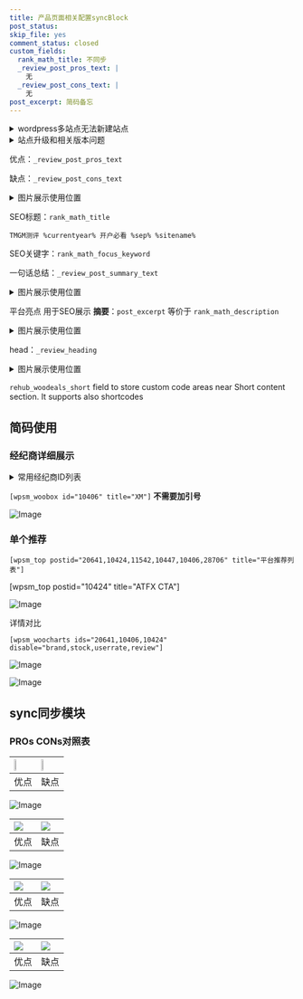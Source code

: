 ```yaml
---
title: 产品页面相关配置syncBlock
post_status: 
skip_file: yes
comment_status: closed
custom_fields:
  rank_math_title: 不同步
  _review_post_pros_text: |
    无
  _review_post_cons_text: |
    无
post_excerpt: 简码备忘
---
```

<details><summary>wordpress多站点无法新建站点</summary>

<li>和报错需要清理cookies一样的原因</li>
<li>wp-config.php里面<code>define( 'SUBDOMAIN_INSTALL', false );//子域名安装</code></li>
<li>新建子站点是用<code>define( 'SUBDOMAIN_INSTALL', true);//子域名安装</code> 完成以后，改成<code>false</code></li>
</details>

<details><summary>站点升级和相关版本问题</summary>

<p>wordpress：5.9.9
woocommerce：7.5.1
出现问题的地方：主题选项里面>><strong>Product layout >>compact style</strong></p>
<p>如何出现没有用过的字段 导致无法保存。先导出配置 然后进行修改，后面再次恢复即可。</p>
<p>出现部分字段无法显示时，需要返回默认布局后，对产品进行保存就好了。</p>
<p></p>
</details>

优点：`_review_post_pros_text`

缺点：`_review_post_cons_text`

<details><summary>图片展示使用位置</summary>

<img src="https://prod-files-secure.s3.us-west-2.amazonaws.com/39ed1227-6d7d-4570-be36-9ccd4a2c4241/f51d3d83-55d4-4bdf-9604-f37ec77ab556/Untitled.png?X-Amz-Algorithm=AWS4-HMAC-SHA256&X-Amz-Content-Sha256=UNSIGNED-PAYLOAD&X-Amz-Credential=ASIAZI2LB466X7JDV54A%2F20251003%2Fus-west-2%2Fs3%2Faws4_request&X-Amz-Date=20251003T045524Z&X-Amz-Expires=3600&X-Amz-Security-Token=IQoJb3JpZ2luX2VjEKX%2F%2F%2F%2F%2F%2F%2F%2F%2F%2FwEaCXVzLXdlc3QtMiJHMEUCIQDvHbZzM8IbEGbh8W4HZmd4RyphaPOQh1ndHdYUw6HDsgIgIYmWux24irSFjGYVn2XPotMr%2FveHqYbMryVPKd3vxboq%2FwMIPhAAGgw2Mzc0MjMxODM4MDUiDGCfxn9HoNeFEWmzASrcA%2FKO%2BCPj8RKzcEcPfbWvRj6Od2EJ9jYNiKyGU8nJvjHUHAfjHAahsfna4I3TjuUVUR24Qnux39QCi0mU%2FYysXR42a%2F82dNJnywVG%2BRqcvMsH6ufI%2B1FD4vZpz5kwi%2BwVSq%2Bq4ZWcyP5kkbRPbTdZLKbV5zE8u5h6SKiFrW2TqU9nxeTs%2FdsFQiPfhjsYGBH9TYQIqhw4WwWjhlZLed8Y5b4hCTDy4kQ222%2Fyu0AyzUnTcT4UF1HhBhkwMR5ms9%2FJNnI1i7hjmhlpoedUMFfFv%2Bi0pZrhVqaQMaL3Ji1oBra%2BlFBBc60zL9YzI3IyV4GHMW%2FfTRKsymtRyWc%2FBYn6NQ9dn6bzDaPtqujfpAid8FKD3EnPUWWmCqNr%2Fmvk3kzpckWZ55rX8Jn5cPIrEV5vKPl%2BckWMvfK91u%2BFqpzxfy3lCXkIUdoxNYq7KGniahzxjtwB1AyoXrUaj%2FVDqUEexihN4K4Nn%2FRpLQDbGoykAH%2BCVtidNwG1PaseA17H6SZ75SLFU9fpDtD2hFgdAKxF4UO6nqlg2IMeAEQ5O%2FGzd4jf2OCjAGM2MBtKsQhzqQaka%2F4R5RO2OJxW1Ci813oczCdAXkE1LkW65MpkpnvT%2B95rmKpLrIF7ONEg5UE0MM2s%2FcYGOqUBpmJUX%2FKKzcfDqmh4%2FtyJ8qNMtMKq02twUoVFhTmZ7lEYP4GDmFhuQsldvQ6QgluVl9Nl8JMUohKfwbUGcoHpuWZ%2BBQlbVA8wwnHF7JV2xUi6akN4R1zzID5E6r9zOgKQ08Nhp4Wr8PmlcMppxK9CMNaLU8Aarqe%2Fid18QUPv07eSi8J00u6BS2aIQ2urFpA55UsAvOaZRXapT6YA7vXeJsUVY8%2Fs&X-Amz-Signature=2515978479d4fe6a3ccb8b3d5a73536a9357d3163f0c8f61198450007fc4b882&X-Amz-SignedHeaders=host&x-amz-checksum-mode=ENABLED&x-id=GetObject" alt="Image">
</details>

SEO标题：`rank_math_title`

`TMGM测评 %currentyear% 开户必看 %sep% %sitename%`

SEO关键字：`rank_math_focus_keyword`

一句话总结：`_review_post_summary_text`

<details><summary>图片展示使用位置</summary>

<img src="https://prod-files-secure.s3.us-west-2.amazonaws.com/39ed1227-6d7d-4570-be36-9ccd4a2c4241/4b96a922-296c-4f4e-8630-d1c870cbce01/Untitled.png?X-Amz-Algorithm=AWS4-HMAC-SHA256&X-Amz-Content-Sha256=UNSIGNED-PAYLOAD&X-Amz-Credential=ASIAZI2LB4663UMHQJNU%2F20251003%2Fus-west-2%2Fs3%2Faws4_request&X-Amz-Date=20251003T045524Z&X-Amz-Expires=3600&X-Amz-Security-Token=IQoJb3JpZ2luX2VjEKX%2F%2F%2F%2F%2F%2F%2F%2F%2F%2FwEaCXVzLXdlc3QtMiJGMEQCID5nrZwLEhtER6q%2FmWN5H2vwHk71yLNxpBViiXTFY9qkAiAUOTlam8ffSpTF60Rn0UmJauJERsqgNUhm42g0XsB%2FYyr%2FAwg%2BEAAaDDYzNzQyMzE4MzgwNSIMbKHoilRuMMisOWg5KtwDTDkLHvEb1ID9EDs4qlpQ3t24tRo4TDI5FLrvx152HvOH6Xgle985RMZqWZwvSw17EevaMCPbWgWE5%2BBIEwlGlh%2FUsAqbmwj4bg9njH3d13UbIZps48c4d1IbrqaufsWvDd9oCaKaOAy01Sz3tOvhODjFIIxJWsXmokTkWpyAmHwI%2BW%2FkBSsD%2BjWYRtD%2BAD%2FRvoYYqp7nnL%2Fah%2BlK%2BXV4dA18sqxnQmi%2BmQlGA39tiviMS3iK2OHe2Ws9Mu1JH%2FOGC0mpl%2F8DKX7yKnqQLI1ljtxcTumQr%2B0ai7Fi6FZPZaj0PYQg8qlcbsghqKLUMgPaU6pzxAKD5%2FUeOvLFkfRso1KbftHlnfiTziNK78OsIJm3w%2FrH0tNpZ4WF%2BvStdD2kh6TxpMoyx%2BskNkeC14PdEfzDtGX%2BoaZhLtCyccI%2FzVUBNGNEBk7FshJ4Wik6K%2BIXhPrOk13x8tqRG4%2FPl%2FTxAh6gHrxbQ4IUz1IYCZqmBWbWPA2GjTF%2BMOE82bo3H89BhvpItSzgoY0%2FWOhO28hi21JjHHab8uB4nI0klJODWYV5%2FB0wqGyWEKG4cTbfCuUB2d9cXCNh7eyhxJnbkDCVpYOTObUfAOP2EQtWP%2BGcvxhFobdk0RdetBQFPt8w16v9xgY6pgFbEv2NJy4Fvqk8K7pkdvo7W8AJbnHojSOh25%2BgCFdvNfsPzCoRql3C9GfgEX%2Fo2UphBRUjO318%2BZ%2FSMwYjCj3FL1q79S5VLW0cCeACznyLPH6MDvbN0KR%2FmJIiV%2BzaomV94pB6rvEtgR9j3OuHxuQ5TJYXd6Bqrusk5PFO2c7hxTOF5E2Fz5qdwha0fvgTkCzBQtqu7BQ3HBqSywNUEOQGp61rugmC&X-Amz-Signature=e1be2f30166b3d371468e6f57c0b811eb814eef8dc0c72247a0e6c731c46abba&X-Amz-SignedHeaders=host&x-amz-checksum-mode=ENABLED&x-id=GetObject" alt="Image">
</details>

平台亮点 用于SEO展示 **摘要**：`post_excerpt`  等价于 `rank_math_description`

<details><summary>图片展示使用位置</summary>

<img src="https://prod-files-secure.s3.us-west-2.amazonaws.com/39ed1227-6d7d-4570-be36-9ccd4a2c4241/1ee11f63-b60a-4dfe-a7a7-d58ff23b5d88/Untitled.png?X-Amz-Algorithm=AWS4-HMAC-SHA256&X-Amz-Content-Sha256=UNSIGNED-PAYLOAD&X-Amz-Credential=ASIAZI2LB4666IRJ7KDF%2F20251003%2Fus-west-2%2Fs3%2Faws4_request&X-Amz-Date=20251003T045526Z&X-Amz-Expires=3600&X-Amz-Security-Token=IQoJb3JpZ2luX2VjEKX%2F%2F%2F%2F%2F%2F%2F%2F%2F%2FwEaCXVzLXdlc3QtMiJHMEUCIBq6aXNgDsu5UV0zF8jEQyQEQQcqWPBUr0PlbkD5w4qGAiEA3Ot4K6jxUzfLUHW43ruy2JR5d6bw5r4%2BqyeGP5Bnv4Qq%2FwMIPhAAGgw2Mzc0MjMxODM4MDUiDBr6ik4rsJaKTdsxWCrcAyGbA09tk41WhEIvayWsjK3WMIGqywBCrOAKVh472L4Mda7iQQ4U%2F9XRsemG2ON6EqJZL%2B%2FzL%2BaplI21dIfS%2BeHF3ZPF4pbOIIGv0l3FU008JKAtr3jw8Za3zLVyKMP7au74XTducx4kYQKRT%2BeeCYoK8Lg%2FDSygpDJKbsfin0cGsNyUD98zzdPdn9PlJDZdP9JqcPFCRd5F%2Ft%2F4TfCvPm9Z%2BEHWoVyqCrJFt1lU7O7ToMYt%2F5bZysWWff%2BX956KUPJsyTb0lbP1CSEZ48x2ARwwLcEz9Isd4K%2FXPtAw2YSZXi5L5I%2BxkKYqdajbZZqC9MZduN9lLHMULun7rQKb2AaViyoZY0nSQVqkdsscQOee121P1BHnfvj3hPmGSN8hYi443sVfYLGSwPXzJDpvjZM3ddyViIYSY92yEn2PRY3pa3SJVl%2BkE4a3Xrg2VN%2BZ4bdv84WiD2AElxWcX85Kx7XUDvDfJ5er%2F%2FZltJ0nCrkIlV2ZYJKNTnOThCY%2Fxaqkvwu5XtVfTh01BoBFdllh8QmKMODgPkr2rVJ1g1iFCbFWR6pvVQm3ietCP%2FkuYqzVuGCk3hQpU9md1h3gUy1Hcy8y15uystlQb2lfEBt1d78PVAamrc6MpLGcEM%2F0MI6t%2FcYGOqUBTco9ka7JqjTr5Oh8jdVxWkDD4SIok6GA6vzuRT7qsfGKGamX8Oxl55oG3OEPZVyIaklTKyIQukI%2FOXm72rk%2BRSpRjMy8zcnJIpH2VxUERgUlzjGKuhUvo8XHY%2BkacT10Koq16%2Bl0HnQOYSy%2FNQ74NvSabshKjjDa7hD49ELJPs080rc8TMrm8BSYIF0Xn7IlL8b46w8HmHohvRxw2ynPcBI5vApx&X-Amz-Signature=90a983c84bf8f770d3a241c5ce39021eb75d88c72a4addc3df8d70dca5d73690&X-Amz-SignedHeaders=host&x-amz-checksum-mode=ENABLED&x-id=GetObject" alt="Image">
<img src="https://prod-files-secure.s3.us-west-2.amazonaws.com/39ed1227-6d7d-4570-be36-9ccd4a2c4241/ad4118b5-78d8-4fbe-801e-3b29b5d99c01/Untitled.png?X-Amz-Algorithm=AWS4-HMAC-SHA256&X-Amz-Content-Sha256=UNSIGNED-PAYLOAD&X-Amz-Credential=ASIAZI2LB4666IRJ7KDF%2F20251003%2Fus-west-2%2Fs3%2Faws4_request&X-Amz-Date=20251003T045526Z&X-Amz-Expires=3600&X-Amz-Security-Token=IQoJb3JpZ2luX2VjEKX%2F%2F%2F%2F%2F%2F%2F%2F%2F%2FwEaCXVzLXdlc3QtMiJHMEUCIBq6aXNgDsu5UV0zF8jEQyQEQQcqWPBUr0PlbkD5w4qGAiEA3Ot4K6jxUzfLUHW43ruy2JR5d6bw5r4%2BqyeGP5Bnv4Qq%2FwMIPhAAGgw2Mzc0MjMxODM4MDUiDBr6ik4rsJaKTdsxWCrcAyGbA09tk41WhEIvayWsjK3WMIGqywBCrOAKVh472L4Mda7iQQ4U%2F9XRsemG2ON6EqJZL%2B%2FzL%2BaplI21dIfS%2BeHF3ZPF4pbOIIGv0l3FU008JKAtr3jw8Za3zLVyKMP7au74XTducx4kYQKRT%2BeeCYoK8Lg%2FDSygpDJKbsfin0cGsNyUD98zzdPdn9PlJDZdP9JqcPFCRd5F%2Ft%2F4TfCvPm9Z%2BEHWoVyqCrJFt1lU7O7ToMYt%2F5bZysWWff%2BX956KUPJsyTb0lbP1CSEZ48x2ARwwLcEz9Isd4K%2FXPtAw2YSZXi5L5I%2BxkKYqdajbZZqC9MZduN9lLHMULun7rQKb2AaViyoZY0nSQVqkdsscQOee121P1BHnfvj3hPmGSN8hYi443sVfYLGSwPXzJDpvjZM3ddyViIYSY92yEn2PRY3pa3SJVl%2BkE4a3Xrg2VN%2BZ4bdv84WiD2AElxWcX85Kx7XUDvDfJ5er%2F%2FZltJ0nCrkIlV2ZYJKNTnOThCY%2Fxaqkvwu5XtVfTh01BoBFdllh8QmKMODgPkr2rVJ1g1iFCbFWR6pvVQm3ietCP%2FkuYqzVuGCk3hQpU9md1h3gUy1Hcy8y15uystlQb2lfEBt1d78PVAamrc6MpLGcEM%2F0MI6t%2FcYGOqUBTco9ka7JqjTr5Oh8jdVxWkDD4SIok6GA6vzuRT7qsfGKGamX8Oxl55oG3OEPZVyIaklTKyIQukI%2FOXm72rk%2BRSpRjMy8zcnJIpH2VxUERgUlzjGKuhUvo8XHY%2BkacT10Koq16%2Bl0HnQOYSy%2FNQ74NvSabshKjjDa7hD49ELJPs080rc8TMrm8BSYIF0Xn7IlL8b46w8HmHohvRxw2ynPcBI5vApx&X-Amz-Signature=fd4b9ad49b7cfed2ce6f94ce1468be9efe5c5ccb44773cbc8e525a6ff88fafdb&X-Amz-SignedHeaders=host&x-amz-checksum-mode=ENABLED&x-id=GetObject" alt="Image">
<img src="https://prod-files-secure.s3.us-west-2.amazonaws.com/39ed1227-6d7d-4570-be36-9ccd4a2c4241/a38cf7c9-a79c-4b64-9e94-13589fe0758b/Untitled.png?X-Amz-Algorithm=AWS4-HMAC-SHA256&X-Amz-Content-Sha256=UNSIGNED-PAYLOAD&X-Amz-Credential=ASIAZI2LB4666IRJ7KDF%2F20251003%2Fus-west-2%2Fs3%2Faws4_request&X-Amz-Date=20251003T045526Z&X-Amz-Expires=3600&X-Amz-Security-Token=IQoJb3JpZ2luX2VjEKX%2F%2F%2F%2F%2F%2F%2F%2F%2F%2FwEaCXVzLXdlc3QtMiJHMEUCIBq6aXNgDsu5UV0zF8jEQyQEQQcqWPBUr0PlbkD5w4qGAiEA3Ot4K6jxUzfLUHW43ruy2JR5d6bw5r4%2BqyeGP5Bnv4Qq%2FwMIPhAAGgw2Mzc0MjMxODM4MDUiDBr6ik4rsJaKTdsxWCrcAyGbA09tk41WhEIvayWsjK3WMIGqywBCrOAKVh472L4Mda7iQQ4U%2F9XRsemG2ON6EqJZL%2B%2FzL%2BaplI21dIfS%2BeHF3ZPF4pbOIIGv0l3FU008JKAtr3jw8Za3zLVyKMP7au74XTducx4kYQKRT%2BeeCYoK8Lg%2FDSygpDJKbsfin0cGsNyUD98zzdPdn9PlJDZdP9JqcPFCRd5F%2Ft%2F4TfCvPm9Z%2BEHWoVyqCrJFt1lU7O7ToMYt%2F5bZysWWff%2BX956KUPJsyTb0lbP1CSEZ48x2ARwwLcEz9Isd4K%2FXPtAw2YSZXi5L5I%2BxkKYqdajbZZqC9MZduN9lLHMULun7rQKb2AaViyoZY0nSQVqkdsscQOee121P1BHnfvj3hPmGSN8hYi443sVfYLGSwPXzJDpvjZM3ddyViIYSY92yEn2PRY3pa3SJVl%2BkE4a3Xrg2VN%2BZ4bdv84WiD2AElxWcX85Kx7XUDvDfJ5er%2F%2FZltJ0nCrkIlV2ZYJKNTnOThCY%2Fxaqkvwu5XtVfTh01BoBFdllh8QmKMODgPkr2rVJ1g1iFCbFWR6pvVQm3ietCP%2FkuYqzVuGCk3hQpU9md1h3gUy1Hcy8y15uystlQb2lfEBt1d78PVAamrc6MpLGcEM%2F0MI6t%2FcYGOqUBTco9ka7JqjTr5Oh8jdVxWkDD4SIok6GA6vzuRT7qsfGKGamX8Oxl55oG3OEPZVyIaklTKyIQukI%2FOXm72rk%2BRSpRjMy8zcnJIpH2VxUERgUlzjGKuhUvo8XHY%2BkacT10Koq16%2Bl0HnQOYSy%2FNQ74NvSabshKjjDa7hD49ELJPs080rc8TMrm8BSYIF0Xn7IlL8b46w8HmHohvRxw2ynPcBI5vApx&X-Amz-Signature=16e0d59f20544da03ddda516e4143df961111588a91c0800672981b98d64f73a&X-Amz-SignedHeaders=host&x-amz-checksum-mode=ENABLED&x-id=GetObject" alt="Image">
<img src="https://prod-files-secure.s3.us-west-2.amazonaws.com/39ed1227-6d7d-4570-be36-9ccd4a2c4241/7da6fc1e-d2ac-42ae-8c75-cb5749aa18f6/Untitled.png?X-Amz-Algorithm=AWS4-HMAC-SHA256&X-Amz-Content-Sha256=UNSIGNED-PAYLOAD&X-Amz-Credential=ASIAZI2LB4666IRJ7KDF%2F20251003%2Fus-west-2%2Fs3%2Faws4_request&X-Amz-Date=20251003T045526Z&X-Amz-Expires=3600&X-Amz-Security-Token=IQoJb3JpZ2luX2VjEKX%2F%2F%2F%2F%2F%2F%2F%2F%2F%2FwEaCXVzLXdlc3QtMiJHMEUCIBq6aXNgDsu5UV0zF8jEQyQEQQcqWPBUr0PlbkD5w4qGAiEA3Ot4K6jxUzfLUHW43ruy2JR5d6bw5r4%2BqyeGP5Bnv4Qq%2FwMIPhAAGgw2Mzc0MjMxODM4MDUiDBr6ik4rsJaKTdsxWCrcAyGbA09tk41WhEIvayWsjK3WMIGqywBCrOAKVh472L4Mda7iQQ4U%2F9XRsemG2ON6EqJZL%2B%2FzL%2BaplI21dIfS%2BeHF3ZPF4pbOIIGv0l3FU008JKAtr3jw8Za3zLVyKMP7au74XTducx4kYQKRT%2BeeCYoK8Lg%2FDSygpDJKbsfin0cGsNyUD98zzdPdn9PlJDZdP9JqcPFCRd5F%2Ft%2F4TfCvPm9Z%2BEHWoVyqCrJFt1lU7O7ToMYt%2F5bZysWWff%2BX956KUPJsyTb0lbP1CSEZ48x2ARwwLcEz9Isd4K%2FXPtAw2YSZXi5L5I%2BxkKYqdajbZZqC9MZduN9lLHMULun7rQKb2AaViyoZY0nSQVqkdsscQOee121P1BHnfvj3hPmGSN8hYi443sVfYLGSwPXzJDpvjZM3ddyViIYSY92yEn2PRY3pa3SJVl%2BkE4a3Xrg2VN%2BZ4bdv84WiD2AElxWcX85Kx7XUDvDfJ5er%2F%2FZltJ0nCrkIlV2ZYJKNTnOThCY%2Fxaqkvwu5XtVfTh01BoBFdllh8QmKMODgPkr2rVJ1g1iFCbFWR6pvVQm3ietCP%2FkuYqzVuGCk3hQpU9md1h3gUy1Hcy8y15uystlQb2lfEBt1d78PVAamrc6MpLGcEM%2F0MI6t%2FcYGOqUBTco9ka7JqjTr5Oh8jdVxWkDD4SIok6GA6vzuRT7qsfGKGamX8Oxl55oG3OEPZVyIaklTKyIQukI%2FOXm72rk%2BRSpRjMy8zcnJIpH2VxUERgUlzjGKuhUvo8XHY%2BkacT10Koq16%2Bl0HnQOYSy%2FNQ74NvSabshKjjDa7hD49ELJPs080rc8TMrm8BSYIF0Xn7IlL8b46w8HmHohvRxw2ynPcBI5vApx&X-Amz-Signature=46aaad6bf4bc9949c51994b7deb9e1bcff20b248858d567672cf7a0e16e594e7&X-Amz-SignedHeaders=host&x-amz-checksum-mode=ENABLED&x-id=GetObject" alt="Image">
<img src="https://prod-files-secure.s3.us-west-2.amazonaws.com/39ed1227-6d7d-4570-be36-9ccd4a2c4241/7e97f40a-eaee-47f5-b2f9-475f96808fa7/Untitled.png?X-Amz-Algorithm=AWS4-HMAC-SHA256&X-Amz-Content-Sha256=UNSIGNED-PAYLOAD&X-Amz-Credential=ASIAZI2LB4666IRJ7KDF%2F20251003%2Fus-west-2%2Fs3%2Faws4_request&X-Amz-Date=20251003T045526Z&X-Amz-Expires=3600&X-Amz-Security-Token=IQoJb3JpZ2luX2VjEKX%2F%2F%2F%2F%2F%2F%2F%2F%2F%2FwEaCXVzLXdlc3QtMiJHMEUCIBq6aXNgDsu5UV0zF8jEQyQEQQcqWPBUr0PlbkD5w4qGAiEA3Ot4K6jxUzfLUHW43ruy2JR5d6bw5r4%2BqyeGP5Bnv4Qq%2FwMIPhAAGgw2Mzc0MjMxODM4MDUiDBr6ik4rsJaKTdsxWCrcAyGbA09tk41WhEIvayWsjK3WMIGqywBCrOAKVh472L4Mda7iQQ4U%2F9XRsemG2ON6EqJZL%2B%2FzL%2BaplI21dIfS%2BeHF3ZPF4pbOIIGv0l3FU008JKAtr3jw8Za3zLVyKMP7au74XTducx4kYQKRT%2BeeCYoK8Lg%2FDSygpDJKbsfin0cGsNyUD98zzdPdn9PlJDZdP9JqcPFCRd5F%2Ft%2F4TfCvPm9Z%2BEHWoVyqCrJFt1lU7O7ToMYt%2F5bZysWWff%2BX956KUPJsyTb0lbP1CSEZ48x2ARwwLcEz9Isd4K%2FXPtAw2YSZXi5L5I%2BxkKYqdajbZZqC9MZduN9lLHMULun7rQKb2AaViyoZY0nSQVqkdsscQOee121P1BHnfvj3hPmGSN8hYi443sVfYLGSwPXzJDpvjZM3ddyViIYSY92yEn2PRY3pa3SJVl%2BkE4a3Xrg2VN%2BZ4bdv84WiD2AElxWcX85Kx7XUDvDfJ5er%2F%2FZltJ0nCrkIlV2ZYJKNTnOThCY%2Fxaqkvwu5XtVfTh01BoBFdllh8QmKMODgPkr2rVJ1g1iFCbFWR6pvVQm3ietCP%2FkuYqzVuGCk3hQpU9md1h3gUy1Hcy8y15uystlQb2lfEBt1d78PVAamrc6MpLGcEM%2F0MI6t%2FcYGOqUBTco9ka7JqjTr5Oh8jdVxWkDD4SIok6GA6vzuRT7qsfGKGamX8Oxl55oG3OEPZVyIaklTKyIQukI%2FOXm72rk%2BRSpRjMy8zcnJIpH2VxUERgUlzjGKuhUvo8XHY%2BkacT10Koq16%2Bl0HnQOYSy%2FNQ74NvSabshKjjDa7hD49ELJPs080rc8TMrm8BSYIF0Xn7IlL8b46w8HmHohvRxw2ynPcBI5vApx&X-Amz-Signature=6c53d17c203e0d18d620f600b279b9b5ccc67aaa979722c68690bb188b74aa99&X-Amz-SignedHeaders=host&x-amz-checksum-mode=ENABLED&x-id=GetObject" alt="Image">
</details>

head：`_review_heading`

<details><summary>图片展示使用位置</summary>

<img src="https://prod-files-secure.s3.us-west-2.amazonaws.com/39ed1227-6d7d-4570-be36-9ccd4a2c4241/3a4650ad-9887-415c-889a-edd51fa54f27/Untitled.png?X-Amz-Algorithm=AWS4-HMAC-SHA256&X-Amz-Content-Sha256=UNSIGNED-PAYLOAD&X-Amz-Credential=ASIAZI2LB4665JWKTOMB%2F20251003%2Fus-west-2%2Fs3%2Faws4_request&X-Amz-Date=20251003T045526Z&X-Amz-Expires=3600&X-Amz-Security-Token=IQoJb3JpZ2luX2VjEKX%2F%2F%2F%2F%2F%2F%2F%2F%2F%2FwEaCXVzLXdlc3QtMiJGMEQCICRqEt3PO4y8o1179Mqbp913ALMH3CiTQ5Uu8BQiaSEtAiA%2BVLuebCV5FyUTSxBqsxOUXahmavZskVMTn%2Bq4T7Nrlir%2FAwg%2BEAAaDDYzNzQyMzE4MzgwNSIMaJIvV4mJuJpb4iiYKtwD3yQeTeSStDfPlKQ2qRpa8G9AduYLKZY%2BvT3cMUf%2FR1g7IL%2F98gU0BcjmUr2ma%2BWMzDm78ErgGCE%2FQG6ohdRBZMTjEJkZpiIZjNjWB89V3QdG6%2Boe8zMTu0M0vJpSniB9Lm3YzxW%2F1GpkFh3ttuDi66i%2F%2F1XWKv3FetA8nw0pgii0UP4x%2B0liL2bR4ME9rGUS2YK94%2BhiyqKxtf7WbIPFE6UX0pelVOgTj9Cb4m4L3pAPt7IAfTx%2BpAKwygjcYNW3vrGrNUtGXor%2B4eVSfVAXyokCfatSYWRDqpfm9TRN12aOUvhoSAVe%2FeizKKJ%2BnzSq4h1t72qvmM%2BYwducOYyBNOhPaA3iFqe5UnTbuqVlZlXPBDLXHdH3Mrlzf%2BEO%2F%2BribfKrf1j8aIGf4yeBVaGXQv14XM37PwiIm%2FC49k4TlNbxUqwz8Z%2BqUR8qyi%2BUYG14eh4Afe5bb%2BNCm%2BSkK33BxZY0vfRYJ3N7z5E6Jww6pbfyySprJkyN9KWbm9W3K9UjsGj8ZO2Tt5FhmhqiU%2Bc%2BlkJM3B2MMTZOse2U%2BMn%2BpFhllwOENCjdpTiKRYCe%2FUkbTmrudnA7qV9%2BhtIb2hD22rfgE0fawSS7eN6H8TMRm1kWrxZyj1YUENSoQJ0w26v9xgY6pgEkDBJj6GJXr5ExfunZ10GDJYZTAasFmSRg%2FvRWLg5NBm%2F%2FY9Tz%2FB7t1lodT1yknqACyxLK%2B4F3Ukv%2FQWcj82hYO%2BNurbmj9ouhL5QF5DwJmWa3ETr%2BaCCbLX717AR%2FnGcpMM6YWgi5AX8963KYfg%2FL4px1ARLlTr%2BvWfgPX6%2FAN%2FdrC15IiIZpClN5nUg4dOkAm94o6ewx11qTJUm0DE5k3MXambA0&X-Amz-Signature=1075d8a9087e85742f6e95c652362daf4a62ec5d76d66e2ec8804563cc1a94a8&X-Amz-SignedHeaders=host&x-amz-checksum-mode=ENABLED&x-id=GetObject" alt="Image">
</details>

`rehub_woodeals_short`	field to store custom code areas near Short content section. It supports also shortcodes



## 简码使用

### 经纪商详细展示

<details><summary>常用经纪商ID列表</summary>

<pre><code class="php">嘉盛 ===> 20641  [wpsm_woobox id="20641" title="嘉盛"]
易信easymarkets ===> 11542  [wpsm_woobox id="11542" title="易信easymarkets"]
ATFX外汇 ===> 10424  [wpsm_woobox id="10424" title="ATFX"]
XM ===> 10406  [wpsm_woobox id="10406" title="XM"]
TMGM ===> 29622  [wpsm_woobox id="29622" title="TMGM"]
HYCM ===> 10447  [wpsm_woobox id="10447" title="HYCM"]
fpmarkets澳福外汇 ===> 20639  [wpsm_woobox id="20639" title="fpmarkets澳福外汇"]</code></pre>
</details>

`[wpsm_woobox id="10406" title="XM"]` **不需要加引号**

![Image](https://prod-files-secure.s3.us-west-2.amazonaws.com/39ed1227-6d7d-4570-be36-9ccd4a2c4241/4f898f9d-0fa7-4e43-acd3-ac6bc7be575a/Untitled.png?X-Amz-Algorithm=AWS4-HMAC-SHA256&X-Amz-Content-Sha256=UNSIGNED-PAYLOAD&X-Amz-Credential=ASIAZI2LB466WHCJF3Z2%2F20251003%2Fus-west-2%2Fs3%2Faws4_request&X-Amz-Date=20251003T045520Z&X-Amz-Expires=3600&X-Amz-Security-Token=IQoJb3JpZ2luX2VjEKX%2F%2F%2F%2F%2F%2F%2F%2F%2F%2FwEaCXVzLXdlc3QtMiJIMEYCIQCRwS8jLe3TLqGHe4c1dvtqTpEyiChz%2Fe8WPGEOIXIm6wIhAJW4MfIDEbkw%2FtcB0TeKVVhuTp5u62Y8gCVhxrA%2FOoilKv8DCD4QABoMNjM3NDIzMTgzODA1IgyMBag%2F5%2FYgO65Kd%2Bcq3ANgDKdpkkYFI8orx9ZpYA5hCrQuTbxF4DGZlJimxSnf18JYM5wcxZcACmkPpWn6urmbYzToba%2FTUyJLSU132h454D9G%2FqOeGr36r0p8xcJbH4T8AqlgS7Q7MGH4d%2FRQUMViLETmnSCuanrWsUIntNf7AULKCsG1lcGAunxkv870l1hxkiKZbHEUg73DoRJO8LFpgvZnXAjyFgzRzlc9mE%2Btzdat8tv9cx75NFsn6j%2Be7qB4L1KajUAJj6ovJLjTK8dQdav0EHurj%2Fu9wUm%2BAcZLFQjsZhmId3qp66m3Ra8K9yx66azujSVog8hc03iXwS%2FdJIXXor5OqCMm2pjj6w9zDm%2F4a8pgfx%2FTqKCQqeHNr0Lu7TZx9jsLEPak7JThj6no2e3wachlqJTqoxVISnmTeAEXGuVRLXZD1Wotsf30P8BBxDM1mJ5O489eHVBC3hmnM7ujBSMp9HAAj8Yk62mp7EgcWuUCalgh51ynB%2ByslgF7kPW3rYGESiqykhyG6fZbJbKCH5nR5YNob4T14wsJ25C2tR0NqI1DSoaiYx0Y9UJ1cf%2B5IAKU6rxYesD8XKp%2FY%2BriayPFuwK1h31ra6MzzmorQKlQdmJB0fnO2zaOHPp9U03WeeRwJPamqDDsrP3GBjqkAcpvz6Ca78s7r%2BpWajVABgyljkT2%2BIzQZb4KMe93JMdyqif1aqB1crEpYWWXwRDQifsw51aPiUKQNELLVS2y%2FkWMW5mh8ulDtxjZK4lyZ4gPApwaAKmh5VuaavgUA8mfo9HcK%2BdM9s8IeQD3GF4dOJgtWTU4LV0XNdnMGsUFfJNJ5gm0VlW7MA93EgGLoacwujG1t%2Bh25sw6XG2AMI0sp7DOHZnh&X-Amz-Signature=b7cb4e04eb209d0c7c59b6c544f8ff6a96d9cc44aae443c26784200efc529b93&X-Amz-SignedHeaders=host&x-amz-checksum-mode=ENABLED&x-id=GetObject)

### 单个推荐
`[wpsm_top postid="20641,10424,11542,10447,10406,28706" title="平台推荐列表"]`

[wpsm_top postid="10424" title="ATFX CTA"]

![Image](https://prod-files-secure.s3.us-west-2.amazonaws.com/39ed1227-6d7d-4570-be36-9ccd4a2c4241/5ac620dc-51a8-48b6-b55d-91f47299193c/Untitled.png?X-Amz-Algorithm=AWS4-HMAC-SHA256&X-Amz-Content-Sha256=UNSIGNED-PAYLOAD&X-Amz-Credential=ASIAZI2LB466WHCJF3Z2%2F20251003%2Fus-west-2%2Fs3%2Faws4_request&X-Amz-Date=20251003T045520Z&X-Amz-Expires=3600&X-Amz-Security-Token=IQoJb3JpZ2luX2VjEKX%2F%2F%2F%2F%2F%2F%2F%2F%2F%2FwEaCXVzLXdlc3QtMiJIMEYCIQCRwS8jLe3TLqGHe4c1dvtqTpEyiChz%2Fe8WPGEOIXIm6wIhAJW4MfIDEbkw%2FtcB0TeKVVhuTp5u62Y8gCVhxrA%2FOoilKv8DCD4QABoMNjM3NDIzMTgzODA1IgyMBag%2F5%2FYgO65Kd%2Bcq3ANgDKdpkkYFI8orx9ZpYA5hCrQuTbxF4DGZlJimxSnf18JYM5wcxZcACmkPpWn6urmbYzToba%2FTUyJLSU132h454D9G%2FqOeGr36r0p8xcJbH4T8AqlgS7Q7MGH4d%2FRQUMViLETmnSCuanrWsUIntNf7AULKCsG1lcGAunxkv870l1hxkiKZbHEUg73DoRJO8LFpgvZnXAjyFgzRzlc9mE%2Btzdat8tv9cx75NFsn6j%2Be7qB4L1KajUAJj6ovJLjTK8dQdav0EHurj%2Fu9wUm%2BAcZLFQjsZhmId3qp66m3Ra8K9yx66azujSVog8hc03iXwS%2FdJIXXor5OqCMm2pjj6w9zDm%2F4a8pgfx%2FTqKCQqeHNr0Lu7TZx9jsLEPak7JThj6no2e3wachlqJTqoxVISnmTeAEXGuVRLXZD1Wotsf30P8BBxDM1mJ5O489eHVBC3hmnM7ujBSMp9HAAj8Yk62mp7EgcWuUCalgh51ynB%2ByslgF7kPW3rYGESiqykhyG6fZbJbKCH5nR5YNob4T14wsJ25C2tR0NqI1DSoaiYx0Y9UJ1cf%2B5IAKU6rxYesD8XKp%2FY%2BriayPFuwK1h31ra6MzzmorQKlQdmJB0fnO2zaOHPp9U03WeeRwJPamqDDsrP3GBjqkAcpvz6Ca78s7r%2BpWajVABgyljkT2%2BIzQZb4KMe93JMdyqif1aqB1crEpYWWXwRDQifsw51aPiUKQNELLVS2y%2FkWMW5mh8ulDtxjZK4lyZ4gPApwaAKmh5VuaavgUA8mfo9HcK%2BdM9s8IeQD3GF4dOJgtWTU4LV0XNdnMGsUFfJNJ5gm0VlW7MA93EgGLoacwujG1t%2Bh25sw6XG2AMI0sp7DOHZnh&X-Amz-Signature=7faa5b7b24d6cef6e2490835d7bb6c25bd788c5978b5e25e9b227689be2f6cc2&X-Amz-SignedHeaders=host&x-amz-checksum-mode=ENABLED&x-id=GetObject)

详情对比

`[wpsm_woocharts ids="20641,10406,10424" disable="brand,stock,userrate,review"]`

![Image](https://prod-files-secure.s3.us-west-2.amazonaws.com/39ed1227-6d7d-4570-be36-9ccd4a2c4241/bf3ba45f-b9f3-4295-8aef-b4a495fd25f4/Untitled.png?X-Amz-Algorithm=AWS4-HMAC-SHA256&X-Amz-Content-Sha256=UNSIGNED-PAYLOAD&X-Amz-Credential=ASIAZI2LB466WHCJF3Z2%2F20251003%2Fus-west-2%2Fs3%2Faws4_request&X-Amz-Date=20251003T045520Z&X-Amz-Expires=3600&X-Amz-Security-Token=IQoJb3JpZ2luX2VjEKX%2F%2F%2F%2F%2F%2F%2F%2F%2F%2FwEaCXVzLXdlc3QtMiJIMEYCIQCRwS8jLe3TLqGHe4c1dvtqTpEyiChz%2Fe8WPGEOIXIm6wIhAJW4MfIDEbkw%2FtcB0TeKVVhuTp5u62Y8gCVhxrA%2FOoilKv8DCD4QABoMNjM3NDIzMTgzODA1IgyMBag%2F5%2FYgO65Kd%2Bcq3ANgDKdpkkYFI8orx9ZpYA5hCrQuTbxF4DGZlJimxSnf18JYM5wcxZcACmkPpWn6urmbYzToba%2FTUyJLSU132h454D9G%2FqOeGr36r0p8xcJbH4T8AqlgS7Q7MGH4d%2FRQUMViLETmnSCuanrWsUIntNf7AULKCsG1lcGAunxkv870l1hxkiKZbHEUg73DoRJO8LFpgvZnXAjyFgzRzlc9mE%2Btzdat8tv9cx75NFsn6j%2Be7qB4L1KajUAJj6ovJLjTK8dQdav0EHurj%2Fu9wUm%2BAcZLFQjsZhmId3qp66m3Ra8K9yx66azujSVog8hc03iXwS%2FdJIXXor5OqCMm2pjj6w9zDm%2F4a8pgfx%2FTqKCQqeHNr0Lu7TZx9jsLEPak7JThj6no2e3wachlqJTqoxVISnmTeAEXGuVRLXZD1Wotsf30P8BBxDM1mJ5O489eHVBC3hmnM7ujBSMp9HAAj8Yk62mp7EgcWuUCalgh51ynB%2ByslgF7kPW3rYGESiqykhyG6fZbJbKCH5nR5YNob4T14wsJ25C2tR0NqI1DSoaiYx0Y9UJ1cf%2B5IAKU6rxYesD8XKp%2FY%2BriayPFuwK1h31ra6MzzmorQKlQdmJB0fnO2zaOHPp9U03WeeRwJPamqDDsrP3GBjqkAcpvz6Ca78s7r%2BpWajVABgyljkT2%2BIzQZb4KMe93JMdyqif1aqB1crEpYWWXwRDQifsw51aPiUKQNELLVS2y%2FkWMW5mh8ulDtxjZK4lyZ4gPApwaAKmh5VuaavgUA8mfo9HcK%2BdM9s8IeQD3GF4dOJgtWTU4LV0XNdnMGsUFfJNJ5gm0VlW7MA93EgGLoacwujG1t%2Bh25sw6XG2AMI0sp7DOHZnh&X-Amz-Signature=e9874f45882434e510c827bea02e2e5d62063d00ec3695bfb9035dfa3734cfd7&X-Amz-SignedHeaders=host&x-amz-checksum-mode=ENABLED&x-id=GetObject)

![Image](https://prod-files-secure.s3.us-west-2.amazonaws.com/39ed1227-6d7d-4570-be36-9ccd4a2c4241/30bc56ef-f383-4b48-9768-2ebc9e436ec0/Untitled.png?X-Amz-Algorithm=AWS4-HMAC-SHA256&X-Amz-Content-Sha256=UNSIGNED-PAYLOAD&X-Amz-Credential=ASIAZI2LB466WHCJF3Z2%2F20251003%2Fus-west-2%2Fs3%2Faws4_request&X-Amz-Date=20251003T045520Z&X-Amz-Expires=3600&X-Amz-Security-Token=IQoJb3JpZ2luX2VjEKX%2F%2F%2F%2F%2F%2F%2F%2F%2F%2FwEaCXVzLXdlc3QtMiJIMEYCIQCRwS8jLe3TLqGHe4c1dvtqTpEyiChz%2Fe8WPGEOIXIm6wIhAJW4MfIDEbkw%2FtcB0TeKVVhuTp5u62Y8gCVhxrA%2FOoilKv8DCD4QABoMNjM3NDIzMTgzODA1IgyMBag%2F5%2FYgO65Kd%2Bcq3ANgDKdpkkYFI8orx9ZpYA5hCrQuTbxF4DGZlJimxSnf18JYM5wcxZcACmkPpWn6urmbYzToba%2FTUyJLSU132h454D9G%2FqOeGr36r0p8xcJbH4T8AqlgS7Q7MGH4d%2FRQUMViLETmnSCuanrWsUIntNf7AULKCsG1lcGAunxkv870l1hxkiKZbHEUg73DoRJO8LFpgvZnXAjyFgzRzlc9mE%2Btzdat8tv9cx75NFsn6j%2Be7qB4L1KajUAJj6ovJLjTK8dQdav0EHurj%2Fu9wUm%2BAcZLFQjsZhmId3qp66m3Ra8K9yx66azujSVog8hc03iXwS%2FdJIXXor5OqCMm2pjj6w9zDm%2F4a8pgfx%2FTqKCQqeHNr0Lu7TZx9jsLEPak7JThj6no2e3wachlqJTqoxVISnmTeAEXGuVRLXZD1Wotsf30P8BBxDM1mJ5O489eHVBC3hmnM7ujBSMp9HAAj8Yk62mp7EgcWuUCalgh51ynB%2ByslgF7kPW3rYGESiqykhyG6fZbJbKCH5nR5YNob4T14wsJ25C2tR0NqI1DSoaiYx0Y9UJ1cf%2B5IAKU6rxYesD8XKp%2FY%2BriayPFuwK1h31ra6MzzmorQKlQdmJB0fnO2zaOHPp9U03WeeRwJPamqDDsrP3GBjqkAcpvz6Ca78s7r%2BpWajVABgyljkT2%2BIzQZb4KMe93JMdyqif1aqB1crEpYWWXwRDQifsw51aPiUKQNELLVS2y%2FkWMW5mh8ulDtxjZK4lyZ4gPApwaAKmh5VuaavgUA8mfo9HcK%2BdM9s8IeQD3GF4dOJgtWTU4LV0XNdnMGsUFfJNJ5gm0VlW7MA93EgGLoacwujG1t%2Bh25sw6XG2AMI0sp7DOHZnh&X-Amz-Signature=9a6cab9fe8562b0f241628c81cedda956a93a3368acedf02748247ab90835a48&X-Amz-SignedHeaders=host&x-amz-checksum-mode=ENABLED&x-id=GetObject)

## sync同步模块

### PROs CONs对照表

| <img src="https://cdn.ifttt.fun/gh/jarlin8/OSS@main/icons/customize/pros.svg" height="auto" width="37.3%"> | <img src="https://cdn.ifttt.fun/gh/jarlin8/OSS@main/icons/customize/cons.svg" height="auto" width="28.8%"> |
| :--- | :--- |
| 优点 | 缺点 |

![Image](https://prod-files-secure.s3.us-west-2.amazonaws.com/39ed1227-6d7d-4570-be36-9ccd4a2c4241/8742b755-dfb5-4004-9a5f-d6e561664bd8/Untitled.png?X-Amz-Algorithm=AWS4-HMAC-SHA256&X-Amz-Content-Sha256=UNSIGNED-PAYLOAD&X-Amz-Credential=ASIAZI2LB466WHCJF3Z2%2F20251003%2Fus-west-2%2Fs3%2Faws4_request&X-Amz-Date=20251003T045520Z&X-Amz-Expires=3600&X-Amz-Security-Token=IQoJb3JpZ2luX2VjEKX%2F%2F%2F%2F%2F%2F%2F%2F%2F%2FwEaCXVzLXdlc3QtMiJIMEYCIQCRwS8jLe3TLqGHe4c1dvtqTpEyiChz%2Fe8WPGEOIXIm6wIhAJW4MfIDEbkw%2FtcB0TeKVVhuTp5u62Y8gCVhxrA%2FOoilKv8DCD4QABoMNjM3NDIzMTgzODA1IgyMBag%2F5%2FYgO65Kd%2Bcq3ANgDKdpkkYFI8orx9ZpYA5hCrQuTbxF4DGZlJimxSnf18JYM5wcxZcACmkPpWn6urmbYzToba%2FTUyJLSU132h454D9G%2FqOeGr36r0p8xcJbH4T8AqlgS7Q7MGH4d%2FRQUMViLETmnSCuanrWsUIntNf7AULKCsG1lcGAunxkv870l1hxkiKZbHEUg73DoRJO8LFpgvZnXAjyFgzRzlc9mE%2Btzdat8tv9cx75NFsn6j%2Be7qB4L1KajUAJj6ovJLjTK8dQdav0EHurj%2Fu9wUm%2BAcZLFQjsZhmId3qp66m3Ra8K9yx66azujSVog8hc03iXwS%2FdJIXXor5OqCMm2pjj6w9zDm%2F4a8pgfx%2FTqKCQqeHNr0Lu7TZx9jsLEPak7JThj6no2e3wachlqJTqoxVISnmTeAEXGuVRLXZD1Wotsf30P8BBxDM1mJ5O489eHVBC3hmnM7ujBSMp9HAAj8Yk62mp7EgcWuUCalgh51ynB%2ByslgF7kPW3rYGESiqykhyG6fZbJbKCH5nR5YNob4T14wsJ25C2tR0NqI1DSoaiYx0Y9UJ1cf%2B5IAKU6rxYesD8XKp%2FY%2BriayPFuwK1h31ra6MzzmorQKlQdmJB0fnO2zaOHPp9U03WeeRwJPamqDDsrP3GBjqkAcpvz6Ca78s7r%2BpWajVABgyljkT2%2BIzQZb4KMe93JMdyqif1aqB1crEpYWWXwRDQifsw51aPiUKQNELLVS2y%2FkWMW5mh8ulDtxjZK4lyZ4gPApwaAKmh5VuaavgUA8mfo9HcK%2BdM9s8IeQD3GF4dOJgtWTU4LV0XNdnMGsUFfJNJ5gm0VlW7MA93EgGLoacwujG1t%2Bh25sw6XG2AMI0sp7DOHZnh&X-Amz-Signature=9b8dfb7cd6ee250e41c10d8c17a1a80338e868a1de7c1e399b88e6915bc4e3b0&X-Amz-SignedHeaders=host&x-amz-checksum-mode=ENABLED&x-id=GetObject)

| <img src="https://cdn.ifttt.fun/gh/jarlin8/OSS@main/icons/customize/pros1.svg" height="auto"> | <img src="https://cdn.ifttt.fun/gh/jarlin8/OSS@main/icons/customize/cons1.svg" height="auto"> |
| :--- | :--- |
| 优点 | 缺点 |

![Image](https://prod-files-secure.s3.us-west-2.amazonaws.com/39ed1227-6d7d-4570-be36-9ccd4a2c4241/806358f8-c9c4-4e17-bb35-c6c76a5397a5/Untitled.png?X-Amz-Algorithm=AWS4-HMAC-SHA256&X-Amz-Content-Sha256=UNSIGNED-PAYLOAD&X-Amz-Credential=ASIAZI2LB466WHCJF3Z2%2F20251003%2Fus-west-2%2Fs3%2Faws4_request&X-Amz-Date=20251003T045520Z&X-Amz-Expires=3600&X-Amz-Security-Token=IQoJb3JpZ2luX2VjEKX%2F%2F%2F%2F%2F%2F%2F%2F%2F%2FwEaCXVzLXdlc3QtMiJIMEYCIQCRwS8jLe3TLqGHe4c1dvtqTpEyiChz%2Fe8WPGEOIXIm6wIhAJW4MfIDEbkw%2FtcB0TeKVVhuTp5u62Y8gCVhxrA%2FOoilKv8DCD4QABoMNjM3NDIzMTgzODA1IgyMBag%2F5%2FYgO65Kd%2Bcq3ANgDKdpkkYFI8orx9ZpYA5hCrQuTbxF4DGZlJimxSnf18JYM5wcxZcACmkPpWn6urmbYzToba%2FTUyJLSU132h454D9G%2FqOeGr36r0p8xcJbH4T8AqlgS7Q7MGH4d%2FRQUMViLETmnSCuanrWsUIntNf7AULKCsG1lcGAunxkv870l1hxkiKZbHEUg73DoRJO8LFpgvZnXAjyFgzRzlc9mE%2Btzdat8tv9cx75NFsn6j%2Be7qB4L1KajUAJj6ovJLjTK8dQdav0EHurj%2Fu9wUm%2BAcZLFQjsZhmId3qp66m3Ra8K9yx66azujSVog8hc03iXwS%2FdJIXXor5OqCMm2pjj6w9zDm%2F4a8pgfx%2FTqKCQqeHNr0Lu7TZx9jsLEPak7JThj6no2e3wachlqJTqoxVISnmTeAEXGuVRLXZD1Wotsf30P8BBxDM1mJ5O489eHVBC3hmnM7ujBSMp9HAAj8Yk62mp7EgcWuUCalgh51ynB%2ByslgF7kPW3rYGESiqykhyG6fZbJbKCH5nR5YNob4T14wsJ25C2tR0NqI1DSoaiYx0Y9UJ1cf%2B5IAKU6rxYesD8XKp%2FY%2BriayPFuwK1h31ra6MzzmorQKlQdmJB0fnO2zaOHPp9U03WeeRwJPamqDDsrP3GBjqkAcpvz6Ca78s7r%2BpWajVABgyljkT2%2BIzQZb4KMe93JMdyqif1aqB1crEpYWWXwRDQifsw51aPiUKQNELLVS2y%2FkWMW5mh8ulDtxjZK4lyZ4gPApwaAKmh5VuaavgUA8mfo9HcK%2BdM9s8IeQD3GF4dOJgtWTU4LV0XNdnMGsUFfJNJ5gm0VlW7MA93EgGLoacwujG1t%2Bh25sw6XG2AMI0sp7DOHZnh&X-Amz-Signature=8ae93efee8dc3fcf02987f53c5cd3bb8b5fc0dd02ad1cec17e04d8583a83a8ed&X-Amz-SignedHeaders=host&x-amz-checksum-mode=ENABLED&x-id=GetObject)

| <img src="https://cdn.ifttt.fun/gh/jarlin8/OSS@main/icons/customize/pros2.svg" height="auto"> | <img src="https://cdn.ifttt.fun/gh/jarlin8/OSS@main/icons/customize/cons2.svg" height="auto"> |
| :--- | :--- |
| 优点 | 缺点 |

![Image](https://prod-files-secure.s3.us-west-2.amazonaws.com/39ed1227-6d7d-4570-be36-9ccd4a2c4241/a9245ec9-70dd-4005-b534-0d54315fc5f3/Untitled.png?X-Amz-Algorithm=AWS4-HMAC-SHA256&X-Amz-Content-Sha256=UNSIGNED-PAYLOAD&X-Amz-Credential=ASIAZI2LB466WHCJF3Z2%2F20251003%2Fus-west-2%2Fs3%2Faws4_request&X-Amz-Date=20251003T045520Z&X-Amz-Expires=3600&X-Amz-Security-Token=IQoJb3JpZ2luX2VjEKX%2F%2F%2F%2F%2F%2F%2F%2F%2F%2FwEaCXVzLXdlc3QtMiJIMEYCIQCRwS8jLe3TLqGHe4c1dvtqTpEyiChz%2Fe8WPGEOIXIm6wIhAJW4MfIDEbkw%2FtcB0TeKVVhuTp5u62Y8gCVhxrA%2FOoilKv8DCD4QABoMNjM3NDIzMTgzODA1IgyMBag%2F5%2FYgO65Kd%2Bcq3ANgDKdpkkYFI8orx9ZpYA5hCrQuTbxF4DGZlJimxSnf18JYM5wcxZcACmkPpWn6urmbYzToba%2FTUyJLSU132h454D9G%2FqOeGr36r0p8xcJbH4T8AqlgS7Q7MGH4d%2FRQUMViLETmnSCuanrWsUIntNf7AULKCsG1lcGAunxkv870l1hxkiKZbHEUg73DoRJO8LFpgvZnXAjyFgzRzlc9mE%2Btzdat8tv9cx75NFsn6j%2Be7qB4L1KajUAJj6ovJLjTK8dQdav0EHurj%2Fu9wUm%2BAcZLFQjsZhmId3qp66m3Ra8K9yx66azujSVog8hc03iXwS%2FdJIXXor5OqCMm2pjj6w9zDm%2F4a8pgfx%2FTqKCQqeHNr0Lu7TZx9jsLEPak7JThj6no2e3wachlqJTqoxVISnmTeAEXGuVRLXZD1Wotsf30P8BBxDM1mJ5O489eHVBC3hmnM7ujBSMp9HAAj8Yk62mp7EgcWuUCalgh51ynB%2ByslgF7kPW3rYGESiqykhyG6fZbJbKCH5nR5YNob4T14wsJ25C2tR0NqI1DSoaiYx0Y9UJ1cf%2B5IAKU6rxYesD8XKp%2FY%2BriayPFuwK1h31ra6MzzmorQKlQdmJB0fnO2zaOHPp9U03WeeRwJPamqDDsrP3GBjqkAcpvz6Ca78s7r%2BpWajVABgyljkT2%2BIzQZb4KMe93JMdyqif1aqB1crEpYWWXwRDQifsw51aPiUKQNELLVS2y%2FkWMW5mh8ulDtxjZK4lyZ4gPApwaAKmh5VuaavgUA8mfo9HcK%2BdM9s8IeQD3GF4dOJgtWTU4LV0XNdnMGsUFfJNJ5gm0VlW7MA93EgGLoacwujG1t%2Bh25sw6XG2AMI0sp7DOHZnh&X-Amz-Signature=98316456affc9f8848b6481a4d4d0533a86136370f83461dd9bc39e2d8dd23f6&X-Amz-SignedHeaders=host&x-amz-checksum-mode=ENABLED&x-id=GetObject)

| <img src="https://cdn.ifttt.fun/gh/jarlin8/OSS@main/icons/customize/pros3.svg" height="auto"> | <img src="https://cdn.ifttt.fun/gh/jarlin8/OSS@main/icons/customize/cons3.svg" height="auto"> |
| :--- | :--- |
| 优点 | 缺点 |

![Image](https://prod-files-secure.s3.us-west-2.amazonaws.com/39ed1227-6d7d-4570-be36-9ccd4a2c4241/e1e580a2-2e5c-4780-9ff4-19c318fc2284/Untitled.png?X-Amz-Algorithm=AWS4-HMAC-SHA256&X-Amz-Content-Sha256=UNSIGNED-PAYLOAD&X-Amz-Credential=ASIAZI2LB466WHCJF3Z2%2F20251003%2Fus-west-2%2Fs3%2Faws4_request&X-Amz-Date=20251003T045520Z&X-Amz-Expires=3600&X-Amz-Security-Token=IQoJb3JpZ2luX2VjEKX%2F%2F%2F%2F%2F%2F%2F%2F%2F%2FwEaCXVzLXdlc3QtMiJIMEYCIQCRwS8jLe3TLqGHe4c1dvtqTpEyiChz%2Fe8WPGEOIXIm6wIhAJW4MfIDEbkw%2FtcB0TeKVVhuTp5u62Y8gCVhxrA%2FOoilKv8DCD4QABoMNjM3NDIzMTgzODA1IgyMBag%2F5%2FYgO65Kd%2Bcq3ANgDKdpkkYFI8orx9ZpYA5hCrQuTbxF4DGZlJimxSnf18JYM5wcxZcACmkPpWn6urmbYzToba%2FTUyJLSU132h454D9G%2FqOeGr36r0p8xcJbH4T8AqlgS7Q7MGH4d%2FRQUMViLETmnSCuanrWsUIntNf7AULKCsG1lcGAunxkv870l1hxkiKZbHEUg73DoRJO8LFpgvZnXAjyFgzRzlc9mE%2Btzdat8tv9cx75NFsn6j%2Be7qB4L1KajUAJj6ovJLjTK8dQdav0EHurj%2Fu9wUm%2BAcZLFQjsZhmId3qp66m3Ra8K9yx66azujSVog8hc03iXwS%2FdJIXXor5OqCMm2pjj6w9zDm%2F4a8pgfx%2FTqKCQqeHNr0Lu7TZx9jsLEPak7JThj6no2e3wachlqJTqoxVISnmTeAEXGuVRLXZD1Wotsf30P8BBxDM1mJ5O489eHVBC3hmnM7ujBSMp9HAAj8Yk62mp7EgcWuUCalgh51ynB%2ByslgF7kPW3rYGESiqykhyG6fZbJbKCH5nR5YNob4T14wsJ25C2tR0NqI1DSoaiYx0Y9UJ1cf%2B5IAKU6rxYesD8XKp%2FY%2BriayPFuwK1h31ra6MzzmorQKlQdmJB0fnO2zaOHPp9U03WeeRwJPamqDDsrP3GBjqkAcpvz6Ca78s7r%2BpWajVABgyljkT2%2BIzQZb4KMe93JMdyqif1aqB1crEpYWWXwRDQifsw51aPiUKQNELLVS2y%2FkWMW5mh8ulDtxjZK4lyZ4gPApwaAKmh5VuaavgUA8mfo9HcK%2BdM9s8IeQD3GF4dOJgtWTU4LV0XNdnMGsUFfJNJ5gm0VlW7MA93EgGLoacwujG1t%2Bh25sw6XG2AMI0sp7DOHZnh&X-Amz-Signature=9af33c18dd166ec58e60a080f217721343479154733de9da5ab6ca1b054cd53b&X-Amz-SignedHeaders=host&x-amz-checksum-mode=ENABLED&x-id=GetObject)